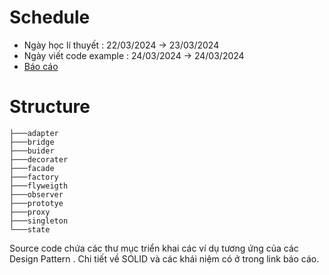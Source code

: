 # Schedule

- Ngày học lí thuyết : 22/03/2024 -> 23/03/2024
- Ngày viết code example : 24/03/2024 -> 24/03/2024
- [Báo cáo](https://docs.google.com/document/d/1TFy4kF6VSvDIVQe0GtrFULidLFAa-lu243GexajRYOw)

# Structure

```
├───adapter
├───bridge
├───buider
├───decorater
├───facade
├───factory
├───flyweigth
├───observer
├───prototye
├───proxy
├───singleton
└───state
```

Source code chứa các thư mục triển khai các ví dụ tương ứng của các Design Pattern . Chi tiết về SOLID và các khái niệm có ở trong link báo cáo.